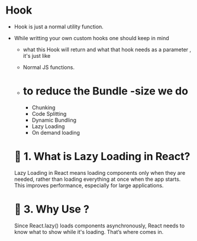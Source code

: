 
# Hook
 - Hook is just a normal utility function.

 - While writting your own custom hooks one should keep in mind
   - what this Hook will return and what that hook needs as a parameter , it's just like
    - Normal JS functions.


    - # to reduce the Bundle -size we do
        -  Chunking
        - Code Splitting
        - Dynamic Bundling
        - Lazy Loading
        - On demand loading

        

   # 🔸 1. What is Lazy Loading in React?
     Lazy Loading in React means loading components only when they are needed, rather than loading everything at once when the app starts. This improves performance, especially for large applications.



   # 🔸 3. Why Use <Suspense>?
    Since React.lazy() loads components asynchronously, React needs to know what to show while it's loading. That’s where <Suspense> comes in. 


 